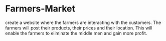 # Farmers-Market
create a website where the farmers are interacting with the customers. The farmers will post their products, their prices and their location. This will enable the farmers to eliminate the middle men and gain more profit.
